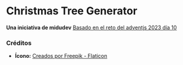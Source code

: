 # Christmas Tree Generator

**Una iniciativa de midudev**
[Basado en el reto del adventjs 2023 día 10](https://adventjs.dev/es/challenges/2023/10)

### Créditos

* **Ícono:** [Creados por Freepik - Flaticon](https://www.flaticon.es/iconos-gratis/navidad)

